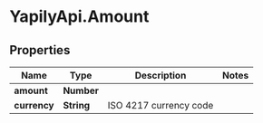 # YapilyApi.Amount

## Properties
Name | Type | Description | Notes
------------ | ------------- | ------------- | -------------
**amount** | **Number** |  | 
**currency** | **String** | ISO 4217 currency code | 


